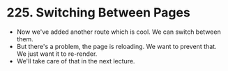 # 225. Switching Between Pages
- Now we've added another route which is cool. We can switch between them.
- But there's a problem, the page is reloading. We want to prevent that. We just want it to re-render.
- We'll take care of that in the next lecture. 